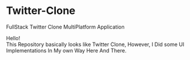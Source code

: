 # Twitter-Clone
FullStack Twitter Clone MultiPlatform Application

Hello!    
This Repository basically looks like Twitter Clone, However, I Did some UI Implementations In My own Way Here And There.
